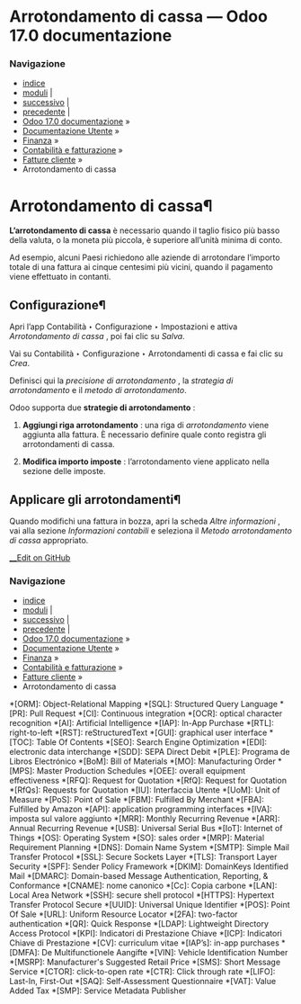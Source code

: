 # Arrotondamento di cassa — Odoo 17.0 documentazione

### Navigazione

  * [indice](../../../../genindex.html "Indice generale")
  * [moduli](../../../../py-modindex.html "Indice del modulo Python") |
  * [successivo](deferred_revenues.html "Risconti passivi") |
  * [precedente](credit_notes.html "Note di credito e rimborsi") |
  * [Odoo 17.0 documentazione](../../../../index-2.html) »
  * [Documentazione Utente](../../../../applications.html) »
  * [Finanza](../../../finance.html) »
  * [Contabilità e fatturazione](../../accounting.html) »
  * [Fatture cliente](../customer_invoices.html) »
  * Arrotondamento di cassa



# Arrotondamento di cassa¶

**L’arrotondamento di cassa** è necessario quando il taglio fisico più basso della valuta, o la moneta più piccola, è superiore all’unità minima di conto.

Ad esempio, alcuni Paesi richiedono alle aziende di arrotondare l’importo totale di una fattura ai cinque centesimi più vicini, quando il pagamento viene effettuato in contanti.

## Configurazione¶

Apri l’app Contabilità ‣ Configurazione ‣ Impostazioni e attiva _Arrotondamento di cassa_ , poi fai clic su _Salva_.

Vai su Contabilità ‣ Configurazione ‣ Arrotondamenti di cassa e fai clic su _Crea_.

Definisci qui la _precisione di arrotondamento_ , la _strategia di arrotondamento_ e il _metodo di arrotondamento_.

Odoo supporta due **strategie di arrotondamento** :

  1. **Aggiungi riga arrotondamento** : una riga di _arrotondamento_ viene aggiunta alla fattura. È necessario definire quale conto registra gli arrotondamenti di cassa.

  2. **Modifica importo imposte** : l’arrotondamento viene applicato nella sezione delle imposte.




## Applicare gli arrotondamenti¶

Quando modifichi una fattura in bozza, apri la scheda _Altre informazioni_ , vai alla sezione _Informazioni contabili_ e seleziona il _Metodo arrotondamento di cassa_ appropriato.

[ __Edit on GitHub](https://github.com/odoo/documentation/edit/17.0/content/applications/finance/accounting/customer_invoices/cash_rounding.rst)

### Navigazione

  * [indice](../../../../genindex.html "Indice generale")
  * [moduli](../../../../py-modindex.html "Indice del modulo Python") |
  * [successivo](deferred_revenues.html "Risconti passivi") |
  * [precedente](credit_notes.html "Note di credito e rimborsi") |
  * [Odoo 17.0 documentazione](../../../../index-2.html) »
  * [Documentazione Utente](../../../../applications.html) »
  * [Finanza](../../../finance.html) »
  * [Contabilità e fatturazione](../../accounting.html) »
  * [Fatture cliente](../customer_invoices.html) »
  * Arrotondamento di cassa


  *[ORM]: Object-Relational Mapping
  *[SQL]: Structured Query Language
  *[PR]: Pull Request
  *[CI]: Continuous integration
  *[OCR]: optical character recognition
  *[AI]: Artificial Intelligence
  *[IAP]: In-App Purchase
  *[RTL]: right-to-left
  *[RST]: reStructuredText
  *[GUI]: graphical user interface
  *[TOC]: Table Of Contents
  *[SEO]: Search Engine Optimization
  *[EDI]: electronic data interchange
  *[SDD]: SEPA Direct Debit
  *[PLE]: Programa de Libros Electrónico
  *[BoM]: Bill of Materials
  *[MO]: Manufacturing Order
  *[MPS]: Master Production Schedules
  *[OEE]: overall equipment effectiveness
  *[RFQ]: Request for Quotation
  *[RfQ]: Request for Quotation
  *[RfQs]: Requests for Quotation
  *[IU]: Interfaccia Utente
  *[UoM]: Unit of Measure
  *[PoS]: Point of Sale
  *[FBM]: Fulfilled By Merchant
  *[FBA]: Fulfilled by Amazon
  *[API]: application programming interfaces
  *[IVA]: imposta sul valore aggiunto
  *[MRR]: Monthly Recurring Revenue
  *[ARR]: Annual Recurring Revenue
  *[USB]: Universal Serial Bus
  *[IoT]: Internet of Things
  *[OS]: Operating System
  *[SO]: sales order
  *[MRP]: Material Requirement Planning
  *[DNS]: Domain Name System
  *[SMTP]: Simple Mail Transfer Protocol
  *[SSL]: Secure Sockets Layer
  *[TLS]: Transport Layer Security
  *[SPF]: Sender Policy Framework
  *[DKIM]: DomainKeys Identified Mail
  *[DMARC]: Domain-based Message Authentication, Reporting, & Conformance
  *[CNAME]: nome canonico
  *[Cc]: Copia carbone
  *[LAN]: Local Area Network
  *[SSH]: secure shell protocol
  *[HTTPS]: Hypertext Transfer Protocol Secure
  *[UUID]: Universal Unique Identifier
  *[POS]: Point Of Sale
  *[URL]: Uniform Resource Locator
  *[2FA]: two-factor authentication
  *[QR]: Quick Response
  *[LDAP]: Lightweight Directory Access Protocol
  *[KPI]: Indicatori di Prestazione Chiave
  *[ICP]: Indicatori Chiave di Prestazione
  *[CV]: curriculum vitae
  *[IAP’s]: in-app purchases
  *[DMFA]: De Multifunctionele Aangifte
  *[VIN]: Vehicle Identification Number
  *[MSRP]: Manufacturer's Suggested Retail Price
  *[SMS]: Short Message Service
  *[CTOR]: click-to-open rate
  *[CTR]: Click through rate
  *[LIFO]: Last-In, First-Out
  *[SAQ]: Self-Assessment Questionnaire
  *[VAT]: Value Added Tax
  *[SMP]: Service Metadata Publisher